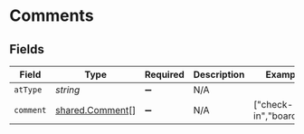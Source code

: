 # Comments


## Fields

| Field                                                     | Type                                                      | Required                                                  | Description                                               | Example                                                   |
| --------------------------------------------------------- | --------------------------------------------------------- | --------------------------------------------------------- | --------------------------------------------------------- | --------------------------------------------------------- |
| `atType`                                                  | *string*                                                  | :heavy_minus_sign:                                        | N/A                                                       |                                                           |
| `comment`                                                 | [shared.Comment](../../../sdk/models/shared/comment.md)[] | :heavy_minus_sign:                                        | N/A                                                       | ["check-in","boarded"]                                    |